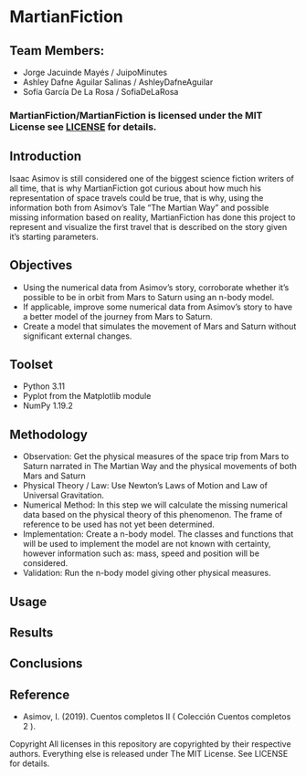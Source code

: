 # MartianFiction


## Team Members:
- Jorge Jacuinde Mayés / JuipoMinutes
- Ashley Dafne Aguilar Salinas / AshleyDafneAguilar
- Sofía García De La Rosa / SofiaDeLaRosa

### MartianFiction/MartianFiction is licensed under the MIT License see [LICENSE](https://github.com/MartianFiction/MartianFiction/blob/main/LICENSE) for details.


## Introduction
Isaac Asimov is still considered one of the biggest science fiction writers of all time, that is why MartianFiction got curious about how much his representation of space travels could be true, that is why, using the information both from Asimov’s Tale “The Martian Way” and possible missing information based on reality, MartianFiction has done this project to represent and visualize the first travel that is described on the story given it’s starting parameters.

## Objectives
- Using the numerical data from Asimov’s story, corroborate whether it’s possible to be in orbit from Mars to Saturn using an n-body model.
- If applicable, improve some numerical data from Asimov’s story to have a better model of the journey from Mars to Saturn.
- Create a model that simulates the movement of Mars and Saturn without significant external changes.

## Toolset

- Python 3.11
- Pyplot from the Matplotlib module
- NumPy  1.19.2


## Methodology
- Observation: Get the physical measures of the space trip from Mars to Saturn narrated in The Martian Way and the physical movements of both Mars and Saturn
- Physical Theory / Law: Use Newton’s Laws of Motion and Law of Universal Gravitation. 
- Numerical Method: In this step we will calculate the missing numerical data based on the physical theory of this phenomenon. The frame of reference to be used has not yet been determined.
- Implementation: Create a n-body model. The classes and functions that will be used to implement the model are not known with certainty, however information such as: mass, speed and position will be considered.
- Validation: Run the n-body model giving other physical measures.

## Usage


## Results


## Conclusions


## Reference

- Asimov, I. (2019). Cuentos completos II ( Colección Cuentos completos 2 ).


Copyright
All licenses in this repository are copyrighted by their respective authors. Everything else is released under The MIT License. See LICENSE for details.


